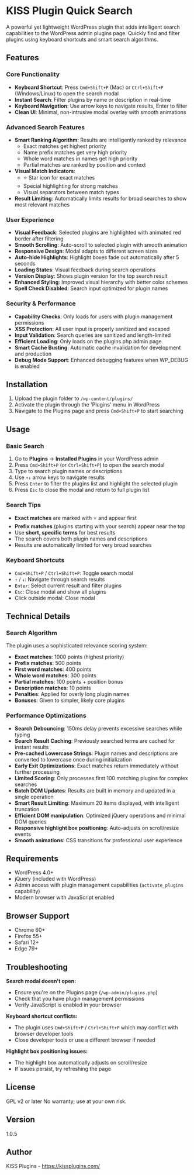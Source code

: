 # KISS Plugin Quick Search

A powerful yet lightweight WordPress plugin that adds intelligent search capabilities to the WordPress admin plugins page. Quickly find and filter plugins using keyboard shortcuts and smart search algorithms.

## Features

### Core Functionality
- **Keyboard Shortcut**: Press `Cmd+Shift+P` (Mac) or `Ctrl+Shift+P` (Windows/Linux) to open the search modal
- **Instant Search**: Filter plugins by name or description in real-time
- **Keyboard Navigation**: Use arrow keys to navigate results, Enter to filter
- **Clean UI**: Minimal, non-intrusive modal overlay with smooth animations

### Advanced Search Features
- **Smart Ranking Algorithm**: Results are intelligently ranked by relevance
  - Exact matches get highest priority
  - Name prefix matches get very high priority
  - Whole word matches in names get high priority
  - Partial matches are ranked by position and context
- **Visual Match Indicators**:
  - ⭐ Star icon for exact matches
  - Special highlighting for strong matches
  - Visual separators between match types
- **Result Limiting**: Automatically limits results for broad searches to show most relevant matches

### User Experience
- **Visual Feedback**: Selected plugins are highlighted with animated red border after filtering
- **Smooth Scrolling**: Auto-scroll to selected plugin with smooth animation
- **Responsive Design**: Modal adapts to different screen sizes
- **Auto-hide Highlights**: Highlight boxes fade out automatically after 5 seconds
- **Loading States**: Visual feedback during search operations
- **Version Display**: Shows plugin version for the top search result
- **Enhanced Styling**: Improved visual hierarchy with better color schemes
- **Spell Check Disabled**: Search input optimized for plugin names

### Security & Performance
- **Capability Checks**: Only loads for users with plugin management permissions
- **XSS Protection**: All user input is properly sanitized and escaped
- **Input Validation**: Search queries are sanitized and length-limited
- **Efficient Loading**: Only loads on the plugins.php admin page
- **Smart Cache Busting**: Automatic cache invalidation for development and production
- **Debug Mode Support**: Enhanced debugging features when WP_DEBUG is enabled

## Installation

1. Upload the plugin folder to `/wp-content/plugins/`
2. Activate the plugin through the 'Plugins' menu in WordPress
3. Navigate to the Plugins page and press `Cmd+Shift+P` to start searching

## Usage

### Basic Search
1. Go to **Plugins** → **Installed Plugins** in your WordPress admin
2. Press `Cmd+Shift+P` (or `Ctrl+Shift+P`) to open the search modal
3. Type to search plugin names or descriptions
4. Use `↑↓` arrow keys to navigate results
5. Press `Enter` to filter the plugins list and highlight the selected plugin
6. Press `Esc` to close the modal and return to full plugin list

### Search Tips
- **Exact matches** are marked with ⭐ and appear first
- **Prefix matches** (plugins starting with your search) appear near the top
- Use **short, specific terms** for best results
- The search covers both plugin names and descriptions
- Results are automatically limited for very broad searches

### Keyboard Shortcuts
- `Cmd+Shift+P` / `Ctrl+Shift+P`: Toggle search modal
- `↑` / `↓`: Navigate through search results
- `Enter`: Select current result and filter plugins
- `Esc`: Close modal and show all plugins
- Click outside modal: Close modal

## Technical Details

### Search Algorithm
The plugin uses a sophisticated relevance scoring system:
- **Exact matches**: 1000 points (highest priority)
- **Prefix matches**: 500 points
- **First word matches**: 400 points
- **Whole word matches**: 300 points
- **Partial matches**: 100 points + position bonus
- **Description matches**: 10 points
- **Penalties**: Applied for overly long plugin names
- **Bonuses**: Given to simpler, likely core plugins

### Performance Optimizations
- **Search Debouncing**: 150ms delay prevents excessive searches while typing
- **Search Result Caching**: Previously searched terms are cached for instant results
- **Pre-cached Lowercase Strings**: Plugin names and descriptions are converted to lowercase once during initialization
- **Early Exit Optimizations**: Exact matches return immediately without further processing
- **Limited Scoring**: Only processes first 100 matching plugins for complex searches
- **Batch DOM Updates**: Results are built in memory and updated in a single operation
- **Smart Result Limiting**: Maximum 20 items displayed, with intelligent truncation
- **Efficient DOM manipulation**: Optimized jQuery operations and minimal DOM queries
- **Responsive highlight box positioning**: Auto-adjusts on scroll/resize events
- **Smooth animations**: CSS transitions for professional user experience

## Requirements

- WordPress 4.0+
- jQuery (included with WordPress)
- Admin access with plugin management capabilities (`activate_plugins` capability)
- Modern browser with JavaScript enabled

## Browser Support

- Chrome 60+
- Firefox 55+
- Safari 12+
- Edge 79+

## Troubleshooting

**Search modal doesn't open:**
- Ensure you're on the Plugins page (`/wp-admin/plugins.php`)
- Check that you have plugin management permissions
- Verify JavaScript is enabled in your browser

**Keyboard shortcut conflicts:**
- The plugin uses `Cmd+Shift+P` / `Ctrl+Shift+P` which may conflict with browser developer tools
- Close developer tools or use a different browser if needed

**Highlight box positioning issues:**
- The highlight box automatically adjusts on scroll/resize
- If issues persist, try refreshing the page

## License

GPL v2 or later
No warranty; use at your own risk.

## Version

1.0.5

## Author

KISS Plugins - https://kissplugins.com/
